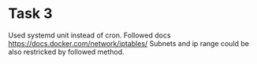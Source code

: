 # Task 3
Used systemd unit instead of cron.
Followed docs https://docs.docker.com/network/iptables/
Subnets and ip range could be also restricked by followed method.


